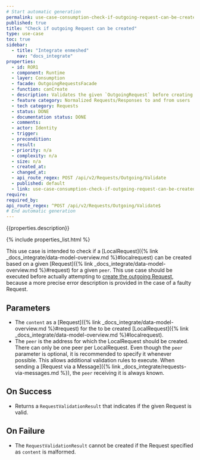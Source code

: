 ```yaml
---
# Start automatic generation
permalink: use-case-consumption-check-if-outgoing-request-can-be-created
published: true
title: "Check if outgoing Request can be created"
type: use-case
toc: true
sidebar:
  - title: "Integrate enmeshed"
    nav: "docs_integrate"
properties:
  - id: ROR1
  - component: Runtime
  - layer: Consumption
  - facade: OutgoingRequestsFacade
  - function: canCreate
  - description: Validates the given `OutgoingRequest` before creating it
  - feature category: Normalized Requests/Responses to and from users
  - tech category: Requests
  - status: DONE
  - documentation status: DONE
  - comments:
  - actor: Identity
  - trigger:
  - precondition:
  - result:
  - priority: n/a
  - complexity: n/a
  - size: n/a
  - created_at:
  - changed_at:
  - api_route_regex: POST /api/v2/Requests/Outgoing/Validate
  - published: default
  - link: use-case-consumption-check-if-outgoing-request-can-be-created
require:
required_by:
api_route_regex: ^POST /api/v2/Requests/Outgoing/Validate$
# End automatic generation
---
```


{{properties.description}}

{% include properties_list.html %}

This use case is intended to check if a [LocalRequest]({% link _docs_integrate/data-model-overview.md %}#localrequest) can be created based on a given [Request]({% link _docs_integrate/data-model-overview.md %}#request) for a given `peer`.
This use case should be executed before actually attempting to [create the outgoing Request](use-case-consumption-create-outgoing-request), because a more precise error description is provided in the case of a faulty Request.

## Parameters

- The `content` as a [Request]({% link _docs_integrate/data-model-overview.md %}#request) for the to be created [LocalRequest]({% link _docs_integrate/data-model-overview.md %}#localrequest).
- The `peer` is the address for which the LocalRequest should be created. There can only be one peer per LocalRequest. Even though the `peer` parameter is optional, it is recommended to specify it whenever possible. This allows additional validation rules to execute. When sending a [Request via a Message]({% link _docs_integrate/requests-via-messages.md %}), the `peer` receiving it is always known.

## On Success

- Returns a `RequestValidationResult` that indicates if the given Request is valid.

## On Failure

- The `RequestValidationResult` cannot be created if the Request specified as `content` is malformed.

